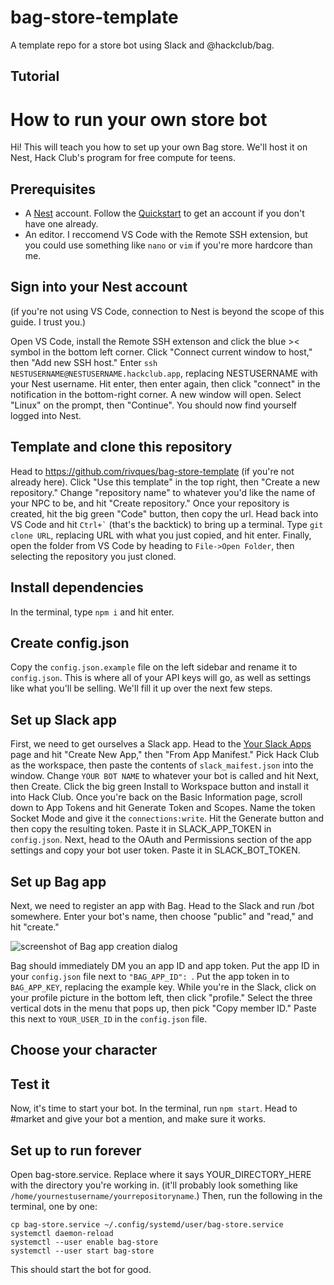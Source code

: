 # bag-store-template
A template repo for a store bot using Slack and @hackclub/bag.
## Tutorial
# How to run your own store bot
Hi! This will teach you how to set up your own Bag store. We'll host it on Nest, Hack Club's program for free compute for teens.
## Prerequisites
* A [Nest]() account. Follow the [Quickstart](https://guides.hackclub.app/index.php/Quickstart) to get an account if you don't have one already.
* An editor. I reccomend VS Code with the Remote SSH extension, but you could use something like `nano` or `vim` if you're more hardcore than me.
## Sign into your Nest account
(if you're not using VS Code, connection to Nest is beyond the scope of this guide. I trust you.)

Open VS Code, install the Remote SSH extenson and click the blue >< symbol in the bottom left corner. Click "Connect current window to host," then "Add new SSH host." Enter `ssh NESTUSERNAME@NESTUSERNAME.hackclub.app`, replacing NESTUSERNAME with your Nest username. Hit enter, then enter again, then click "connect" in the notification in the bottom-right corner. A new window will open. Select "Linux" on the prompt, then "Continue". You should now find yourself logged into Nest.
## Template and clone this repository
Head to https://github.com/rivques/bag-store-template (if you're not already here). Click "Use this template" in the top right, then "Create a new repository." Change "repository name" to whatever you'd like the name of your NPC to be, and hit "Create repository." Once your repository is created, hit the big green "Code" button, then copy the url. Head back into VS Code and hit ``Ctrl+`​`` (that's the backtick) to bring up a terminal. Type `git clone URL`, replacing URL with what you just copied, and hit enter. Finally, open the folder from VS Code by heading to `File->Open Folder`, then selecting the repository you just cloned.
## Install dependencies
In the terminal, type `npm i` and hit enter.
## Create config.json
Copy the `config.json.example` file on the left sidebar and rename it to `config.json`. This is where all of your API keys will go, as well as settings like what you'll be selling. We'll fill it up over the next few steps.
## Set up Slack app
First, we need to get ourselves a Slack app. Head to the [Your Slack Apps](https://api.slack.com/apps) page and hit "Create New App," then "From App Manifest." Pick Hack Club as the workspace, then paste the contents of `slack_maifest.json` into the window. Change `YOUR BOT NAME` to whatever your bot is called and hit Next, then Create. Click the big green Install to Workspace button and install it into Hack Club. Once you're back on the Basic Information page, scroll down to App Tokens and hit Generate Token and Scopes. Name the token Socket Mode and give it the `connections:write`. Hit the Generate button and then copy the resulting token. Paste it in SLACK_APP_TOKEN in `config.json`. Next, head to the OAuth and Permissions section of the app settings and copy your bot user token. Paste it in SLACK_BOT_TOKEN.
## Set up Bag app
Next, we need to register an app with Bag. Head to the Slack and run /bot somewhere. Enter your bot's name, then choose "public" and "read," and hit "create."

![screenshot of Bag app creation dialog](https://github.com/rivques/RPGPT/assets/38469076/f6e7ff0a-c076-49a5-8687-a2b1cf286db1)

Bag should immediately DM you an app ID and app token. Put the app ID in your `config.json` file next to `"BAG_APP_ID": `. Put the app token in to `BAG_APP_KEY`, replacing the example key. While you're in the Slack, click on your profile picture in the bottom left, then click "profile." Select the three vertical dots in the menu that pops up, then pick "Copy member ID." Paste this next to `YOUR_USER_ID` in the `config.json` file.
## Choose your character
## Test it
Now, it's time to start your bot. In the terminal, run `npm start`. Head to #market and give your bot a mention, and make sure it works.
## Set up to run forever
Open bag-store.service. Replace where it says YOUR_DIRECTORY_HERE with the directory you're working in. (it'll probably look something like `/home/yournestusername/yourrepositoryname`.) Then, run the following in the terminal, one by one:
```
cp bag-store.service ~/.config/systemd/user/bag-store.service
systemctl daemon-reload
systemctl --user enable bag-store
systemctl --user start bag-store
```
This should start the bot for good.